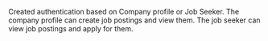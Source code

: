 Created authentication based on Company profile or Job Seeker.
The company profile can create job postings and view them.
The job seeker can view job postings and apply for them.

